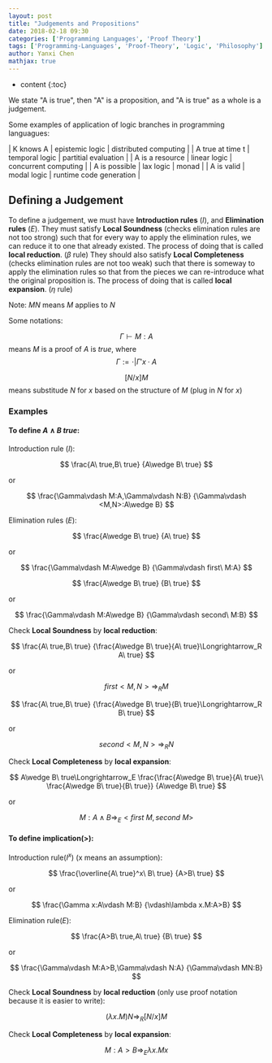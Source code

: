 ```yaml
---
layout: post
title: "Judgements and Propositions"
date: 2018-02-18 09:30
categories: ['Programming Languages', 'Proof Theory'] 
tags: ['Programming-Languages', 'Proof-Theory', 'Logic', 'Philosophy'] 
author: Yanxi Chen
mathjax: true
---
```


* content
{:toc}

We state "A is true", then "A" is a proposition, and "A is true" as a whole is a judgement.

Some examples of application of logic branches in programming languagues:

| K knows A | epistemic logic | distributed computing |
| A true at time t  | temporal logic | partitial evaluation |
| A is a resource | linear logic | concurrent computing |
| A is possible | lax logic | monad |
| A is valid | modal logic | runtime code generation |

## Defining a Judgement

To define a judgement, we must have __Introduction rules__ ($I$), and __Elimination rules__ ($E$).
They must satisfy __Local Soundness__ (checks elimination rules are not too strong) such that
for every way to apply the elimination rules, we can reduce it to one that already existed.
The process of doing that is called __local reduction__. ($\beta$ rule)
They should also satisfy __Local Completeness__ (checks elimination rules are not too weak) such that
there is someway to apply the elimination rules so that from the pieces we can
re-introduce what the original proposition is. The process of doing that is called __local expansion__. ($\eta$ rule)

Note: $MN$ means $M$ applies to $N$

Some notations:

$$
\Gamma\vdash M:A
$$
means $M$ is a proof of $A$ is $true$, where
$$
\Gamma:=\cdot|\Gamma'x\cdot A
$$

$$
[N/x]M
$$
means substitude $N$ for $x$ based on the structure of $M$ (plug in $N$ for $x$)

### Examples

#### To define $A\wedge B\ true$:

Introduction rule ($I$):

$$
\frac{A\ true,B\ true}
{A\wedge B\ true}
$$

or

$$
\frac{\Gamma\vdash M:A,\Gamma\vdash N:B}
{\Gamma\vdash <M,N>:A\wedge B}
$$

Elimination rules ($E$):

$$
\frac{A\wedge B\ true}
{A\ true}
$$

or

$$
\frac{\Gamma\vdash M:A\wedge B}
{\Gamma\vdash first\ M:A}
$$

$$
\frac{A\wedge B\ true}
{B\ true}
$$

or

$$
\frac{\Gamma\vdash M:A\wedge B}
{\Gamma\vdash second\ M:B}
$$

Check __Local Soundness__ by __local reduction__:

$$
\frac{A\ true,B\ true}
{\frac{A\wedge B\ true}{A\ true}\Longrightarrow_R A\ true}
$$

or

$$
first<M,N>\Longrightarrow_RM
$$

$$
\frac{A\ true,B\ true}
{\frac{A\wedge B\ true}{B\ true}\Longrightarrow_R B\ true}
$$

or

$$
second<M,N>\Longrightarrow_RN
$$

Check __Local Completeness__ by __local expansion__:

$$
A\wedge B\ true\Longrightarrow_E \frac{\frac{A\wedge B\ true}{A\ true}\ \frac{A\wedge B\ true}{B\ true}}
{A\wedge B\ true}
$$

or

$$
M:A\wedge B\Longrightarrow_E<first\ M,second\ M>
$$

#### To define implication($>$):

Introduction rule($I^x$) (x means an assumption):

$$
\frac{\overline{A\ true}^x\ B\ true}
{A>B\ true}
$$

or

$$
\frac{\Gamma x:A\vdash M:B}
{\vdash\lambda x.M:A>B}
$$

Elimination rule($E$):

$$
\frac{A>B\ true,A\ true}
{B\ true}
$$

or

$$
\frac{\Gamma\vdash M:A>B,\Gamma\vdash N:A}
{\Gamma\vdash MN:B}
$$

Check __Local Soundness__ by __local reduction__ (only use proof notation because it is easier to write):

$$
(\lambda x.M)N\Longrightarrow_R[N/x]M
$$

Check __Local Completeness__ by __local expansion__:

$$
M:A>B\Longrightarrow_E\lambda x.Mx
$$
